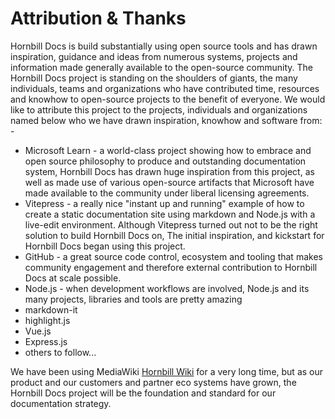 # Attribution & Thanks

Hornbill Docs is build substantially using open source tools and has drawn inspiration, guidance and ideas from numerous systems, projects and information made generally available to the open-source community.  The Hornbill Docs project is standing on the shoulders of giants, the many individuals, teams and organizations who have contributed time, resources and knowhow to open-source projects to the benefit of everyone.  We would like to attribute this project to the projects, individuals and organizations named below who we have drawn inspiration, knowhow and software from: -

* Microsoft Learn - a world-class project showing how to embrace and open source philosophy to produce and outstanding documentation system, Hornbill Docs has drawn huge inspiration from this project, as well as made use of various open-source artifacts that Microsoft have made available to the community under liberal licensing agreements. 
* Vitepress - a really nice "instant up and running" example of how to create a static documentation site using markdown and Node.js with a live-edit environment. Although Vitepress turned out not to be the right solution to build Hornbill Docs on, The initial inspiration, and kickstart for Hornbill Docs began using this project. 
* GitHub - a great source code control, ecosystem and tooling that makes community engagement and therefore external contribution to Hornbill Docs at scale possible. 
* Node.js - when development workflows are involved, Node.js and its many projects, libraries and tools are pretty amazing
* markdown-it
* highlight.js
* Vue.js
* Express.js 
* others to follow... 

We have been using MediaWiki [Hornbill Wiki](https://wiki.hornbill.com) for a very long time, but as our product and our customers and partner eco systems have grown, the Hornbill Docs project will be the foundation and standard for our documentation strategy. 
